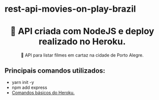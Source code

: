 # rest-api-movies-on-play-brazil

<h1 align="center"> 🔗 API criada com NodeJS e deploy realizado no Heroku.</h1>
<p align="center">🚀 API para listar filmes em cartaz na cidade de Porto Alegre.</p>


## Principais comandos utilizados:
- yarn init -y 
- npm add express
- <a href="dashboard.heroku.com/">Comandos básicos do Heroku. </a>
